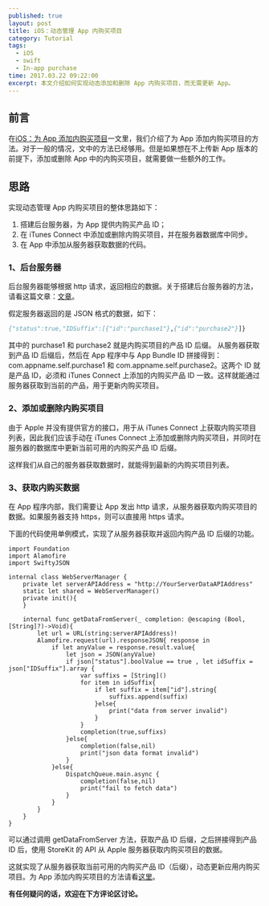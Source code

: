 ```yaml
---
published: true
layout: post
title: iOS：动态管理 App 内购买项目
category: Tutorial
tags: 
  - iOS
  - swift
  - In-app purchase
time: 2017.03.22 09:22:00
excerpt: 本文介绍如何实现动态添加和删除 App 内购买项目，而无需更新 App。
---
```


## 前言

在[iOS：为 App 添加内购买项目](http://linshiwei.site/tutorial/2017/03/01/iOS-in-app-purchase)一文里，我们介绍了为 App 添加内购买项目的方法。对于一般的情况，文中的方法已经够用。但是如果想在不上传新 App 版本的前提下，添加或删除 App 中的内购买项目，就需要做一些额外的工作。

## 思路

实现动态管理 App 内购买项目的整体思路如下：

1. 搭建后台服务器，为 App 提供内购买产品 ID；
2. 在 iTunes Connect 中添加或删除内购买项目，并在服务器数据库中同步。
3. 在 App 中添加从服务器获取数据的代码。

### 1、后台服务器

后台服务器能够根据 http 请求，返回相应的数据。关于搭建后台服务器的方法，请看这篇文章：[文章](http://linshiwei.site/tutorial/2016/11/05/Web-server-JSON-API)。

假定服务器返回的是 JSON 格式的数据，如下：

```p
{"status":true,"IDSuffix":[{"id":"purchase1"},{"id":"purchase2"}]}
```

其中的 purchase1 和 purchase2 就是内购买项目的产品 ID 后缀。
从服务器获取到产品 ID 后缀后，然后在 App 程序中与 App Bundle ID 拼接得到：com.appname.self.purchase1 和 com.appname.self.purchase2。这两个 ID 就是产品 ID，必须和 iTunes Connect 上添加的内购买产品 ID 一致。这样就能通过服务器获取到当前的产品，用于更新内购买项目。

### 2、添加或删除内购买项目

由于 Apple 并没有提供官方的接口，用于从 iTunes Connect 上获取内购买项目列表，因此我们应该手动在 iTunes Connect 上添加或删除内购买项目，并同时在服务器的数据库中更新当前可用的内购买产品 ID 后缀。

这样我们从自己的服务器获取数据时，就能得到最新的内购买项目列表。

### 3、获取内购买数据

在 App 程序内部，我们需要让 App 发出 http 请求，从服务器获取内购买项目的数据。如果服务器支持 https，则可以直接用 https 请求。

下面的代码使用单例模式，实现了从服务器获取并返回内购产品 ID 后缀的功能。

```
import Foundation
import Alamofire
import SwiftyJSON

internal class WebServerManager {
    private let serverAPIAddress = "http://YourServerDataAPIAddress"
    static let shared = WebServerManager()
    private init(){
    }
    
    internal func getDataFromServer(_ completion: @escaping (Bool,[String]?)->Void){
        let url = URL(string:serverAPIAddress)!
        Alamofire.request(url).responseJSON{ response in
            if let anyValue = response.result.value{
                let json = JSON(anyValue)
                if json["status"].boolValue == true , let idSuffix = json["IDSuffix"].array {
                    var suffixs = [String]()
                    for item in idSuffix{
                        if let suffix = item["id"].string{
                            suffixs.append(suffix)
                        }else{
                            print("data from server invalid")
                        }
                    }
                    completion(true,suffixs)
                }else{
                    completion(false,nil)
                    print("json data format invalid")
                }
            }else{
                DispatchQueue.main.async {
                    completion(false,nil)
                    print("fail to fetch data")
                }
            }
        }
    }
}
```

可以通过调用 getDataFromServer 方法，获取产品 ID 后缀，之后拼接得到产品 ID 后，使用 StoreKit 的 API 从 Apple 服务器获取内购买项目的数据。

这就实现了从服务器获取当前可用的内购买产品 ID（后缀），动态更新应用内购买项目。为 App 添加内购买项目的方法请看[这里](http://linshiwei.site/tutorial/2017/03/01/iOS-in-app-purchase)。


**有任何疑问的话，欢迎在下方评论区讨论。**

